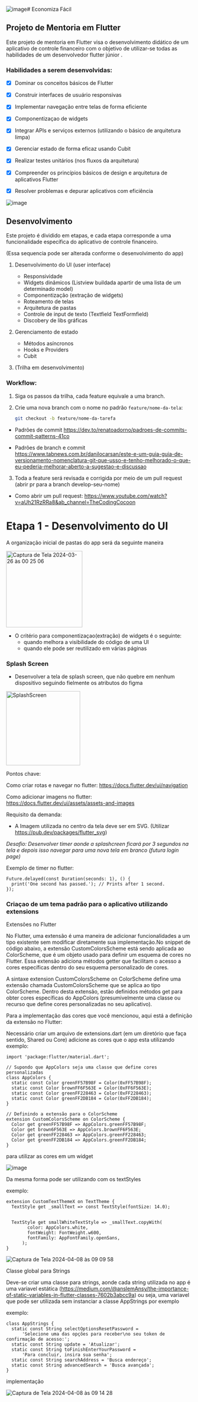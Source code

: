 ![image](https://github.com/mendesviton/economiza-facil/assets/94265037/31827634-59b7-479a-8969-86a241d5f730)# Economiza Fácil

## Projeto de Mentoria em Flutter

Este projeto de mentoria em Flutter visa o desenvolvimento didático de um aplicativo de controle financeiro com o objetivo de utilizar-se todas as habilidades de um desenvolvedor flutter júnior .

### Habilidades a serem desenvolvidas:

- [x] Dominar os conceitos básicos de Flutter 
- [x] Construir interfaces de usuário responsivas
- [x] Implementar navegação entre telas de forma eficiente
- [x] Componentizaçao de widgets
- [x] Integrar APIs e serviços externos (utilizando o básico de arquitetura limpa)
- [x] Gerenciar estado de forma eficaz usando Cubit
- [x] Realizar testes unitários (nos fluxos da arquitetura)
- [x] Compreender os princípios básicos de design e arquitetura de aplicativos Flutter
- [x] Resolver problemas e depurar aplicativos com eficiência


![image](https://github.com/mendesviton/economiza-facil/assets/94265037/f29636fd-3287-4eac-8d4a-5066707dc626)

## Desenvolvimento

Este projeto é dividido em etapas, e cada etapa corresponde a uma funcionalidade específica do aplicativo de controle financeiro.

(Essa sequencia pode ser alterada conforme o desenvolvimento do app)

1. Desenvolvimento do UI (user interface)
   - Responsividade
   - Widgets dinâmicos (Listview buildada apartir de uma lista de um determinado model)
   - Componentização (extração de widgets)
   - Roteamento de telas
   - Arquitetura de pastas 
   - Controle de input de texto (Textfield TextFormfield)
   - Discobery de libs gráficas
   
2. Gerenciamento de estado
   - Métodos asíncronos
   - Hooks e Providers
   - Cubit
3. (Trilha em desenvolvimento)


### Workflow:

1. Siga os passos da trilha, cada feature equivale a uma branch.
2. Crie uma nova branch com o nome no padrão `feature/nome-da-tela`:

   ```bash
   git checkout -b feature/nome-da-tarefa
   ```
- Padrões de commit https://dev.to/renatoadorno/padroes-de-commits-commit-patterns-41co

- Padrões de branch e commit https://www.tabnews.com.br/danilocarsan/este-e-um-guia-guia-de-versionamento-nomenclatura-git-que-usso-e-tenho-melhorado-o-que-eu-pederia-melhorar-aberto-a-sugestao-e-discussao

3. Toda a feature será revisada e corrigida por meio de um pull request (abrir pr para a branch develop-seu-nome)

  - Como abrir um pull request: https://www.youtube.com/watch?v=aUh21RzRRa8&ab_channel=TheCodingCocoon


# Etapa 1 - Desenvolvimento do UI 
A organização inicial de pastas do app será da seguinte maneira 

<img width="206" alt="Captura de Tela 2024-03-26 às 00 25 06" src="https://github.com/mendesviton/economiza-facil/assets/94265037/84526a96-f9a0-466d-908c-920bb4e38559">

- O critério para componentizaçao(extração) de widgets é o seguinte:
  - quando melhora a visibilidade do código de uma UI
  - quando ele pode ser reutilizado em várias páginas

### Splash Screen
- Desenvolver a tela de splash screen, que não quebre em nenhum dispositivo seguindo fielmente os atributos do figma


<img src="https://github.com/mendesviton/economiza-facil/assets/94265037/6c00f872-23b9-43b1-895d-fccc49d84cf8" alt="SplashScreen" style="width: 200px; height: auto;">

Pontos chave:

Como criar rotas e navegar no flutter: https://docs.flutter.dev/ui/navigation

Como adicionar imagens no flutter: https://docs.flutter.dev/ui/assets/assets-and-images

Requisito da demanda: 
- A Imagem utilizada no centro da tela deve ser em SVG. (Utilizar https://pub.dev/packages/flutter_svg)

*Desafio: Desenvolver timer aonde a splashcreen ficará por 3 segundos na tela e depois isso navegar para uma nova tela em branco (futura login page)*

Exemplo de timer no flutter:
````
Future.delayed(const Duration(seconds: 1), () {
  print('One second has passed.'); // Prints after 1 second.
});
````
### Criaçao de um tema padrão para o aplicativo utilizando extensions


Extensões no Flutter

No Flutter, uma extensão é uma maneira de adicionar funcionalidades a um tipo existente sem modificar diretamente sua implementação.No snippet de código abaixo, a extensão CustomColorsScheme está sendo aplicada ao ColorScheme, que é um objeto usado para definir um esquema de cores no Flutter. Essa extensão adiciona métodos getter que facilitam o acesso a cores específicas dentro do seu esquema personalizado de cores.

A sintaxe extension CustomColorsScheme on ColorScheme define uma extensão chamada CustomColorsScheme que se aplica ao tipo ColorScheme. Dentro desta extensão, estão definidos métodos get para obter cores específicas do AppColors (presumivelmente uma classe ou recurso que define cores personalizadas no seu aplicativo).

Para a implementação das cores que você mencionou, aqui está a definição da extensão no Flutter:

Necessário criar um arquivo de extensions.dart (em um diretório que faça sentido, Shared ou Core)
adicione as cores que o app esta utilizando 
exemplo:
````
import 'package:flutter/material.dart';

// Supondo que AppColors seja uma classe que define cores personalizadas
class AppColors {
  static const Color greenFF57B98F = Color(0xFF57B98F);
  static const Color brownFF6F563E = Color(0xFF6F563E);
  static const Color greenFF228463 = Color(0xFF228463);
  static const Color greenFF2DB184 = Color(0xFF2DB184);
}

// Definindo a extensão para o ColorScheme
extension CustomColorsScheme on ColorScheme {
  Color get greenFF57B98F => AppColors.greenFF57B98F;
  Color get brown6F563E => AppColors.brownFF6F563E;
  Color get greenFF228463 => AppColors.greenFF228463;
  Color get greenFF2DB184 => AppColors.greenFF2DB184;
}
````

para utilizar as cores em um widget 

![image](https://github.com/mendesviton/economiza-facil/assets/94265037/6c814a8e-bc7e-4828-8709-1347d35071c6)

Da mesma forma pode ser utilizando com os textStyles 

exemplo:
````
extension CustomTextThemeX on TextTheme {
  TextStyle get _smallText => const TextStyle(fontSize: 14.0);
  

  TextStyle get smallWhiteTextStyle => _smallText.copyWith(
        color: AppColors.white,
        fontWeight: FontWeight.w600,
        fontFamily: AppFontFamily.openSans,
      );
}
````

![Captura de Tela 2024-04-08 às 09 09 58](https://github.com/mendesviton/economiza-facil/assets/94265037/28af513f-cbc9-4b07-9464-fbaf6c4435c7)

Classe global para Strings

Deve-se criar uma classe para strings, aonde cada string utilizada no app é uma variavel estática (https://medium.com/@anslemAnsy/the-importance-of-static-variables-in-flutter-classes-7602b3abcc9a)
ou seja, uma variavel que pode ser utilizada sem instanciar a classe AppStrings por exemplo 

exemplo:
````
class AppStrings {
  static const String selectOptionsResetPassword =
      'Selecione uma das opções para receber\no seu token de confirmação de acesso:';
  static const String update = 'Atualizar';
  static const String toFinishEnterYourPassword =
      'Para concluir, insira sua senha';
  static const String searchAddress = 'Busca endereço';
  static const String advancedSearch = 'Busca avançada';
}
````

implementação

![Captura de Tela 2024-04-08 às 09 14 28](https://github.com/mendesviton/economiza-facil/assets/94265037/0091711a-d04e-456c-a21c-12e1f4ad8658)






